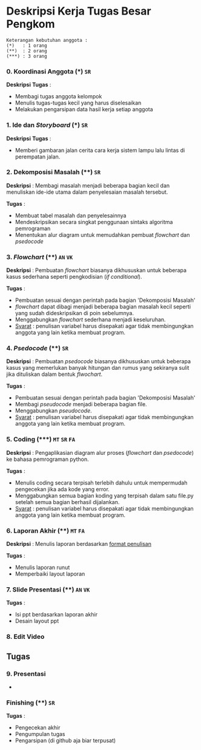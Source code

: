 # Deskripsi Kerja Tugas Besar Pengkom

```
Keterangan kebutuhan anggota : 
(*)   : 1 orang
(**)  : 2 orang
(***) : 3 orang
```
### 0. Koordinasi Anggota (*) `SR`
**Deskripsi**
**Tugas** :
- Membagi tugas anggota kelompok
- Menulis tugas-tugas kecil yang harus diselesaikan
- Melakukan pengarsipan data hasil kerja setiap anggota

### 1. Ide dan *Storyboard* (*) `SR`
**Deskripsi**
**Tugas** : 
- Memberi gambaran jalan cerita cara kerja sistem lampu lalu lintas di perempatan jalan.

### 2. Dekomposisi Masalah (**) `SR`
**Deskripsi** : Membagi masalah menjadi beberapa bagian kecil dan menuliskan ide-ide utama dalam penyelesaian masalah tersebut.

**Tugas** : 
- Membuat tabel masalah dan penyelesainnya
- Mendeskripsikan secara singkat penggunaan sintaks algoritma pemrograman
- Menentukan alur diagram untuk memudahkan pembuat *flowchart* dan *psedocode*

### 3. *Flowchart* (**) `AN` `VK`
**Deskripsi** : Pembuatan *flowchart* biasanya dikhususkan untuk beberapa kasus sederhana seperti pengkodisian (*if conditional*).

**Tugas** : 
- Pembuatan sesuai dengan perintah pada bagian 'Dekomposisi Masalah'
- *flowchart* dapat dibagi menjadi beberapa bagian masalah kecil seperti yang sudah dideskripsikan di poin sebelumnya. 
- Menggabungkan *flowchart* sederhana menjadi keseluruhan.
- [Syarat](https://github.com/dinagoethe/pengkom/blob/main/tb/var.md) : penulisan variabel harus disepakati agar tidak membingungkan anggota yang lain ketika membuat program.

### 4. *Psedocode* (**) `SR`
**Deskripsi** : Pembuatan *psedocode* biasanya dikhususkan untuk beberapa kasus yang memerlukan banyak hitungan dan rumus yang sekiranya sulit jika dituliskan dalam bentuk *flwochart*. 

**Tugas** :
- Pembuatan sesuai dengan perintah pada bagian 'Dekomposisi Masalah'
- Membagi *pseudocode* menjadi beberapa bagian file.
- Menggabungkan *pseudocode*.
- [Syarat](https://github.com/dinagoethe/pengkom/blob/main/tb/var.md) : penulisan variabel harus disepakati agar tidak membingungkan anggota yang lain ketika membuat program.

### 5. Coding (***) `MT` `SR` `FA`
**Deskripsi** : Pengaplikasian diagram alur proses (*flowchart* dan *psedocode*) ke bahasa pemrograman python.

**Tugas** :
- Menulis coding secara terpisah terlebih dahulu untuk mempermudah pengecekan jika ada kode yang error.
- Menggabungkan semua bagian koding yang terpisah dalam satu file.py setelah semua bagian berhasil dijalankan.
- [Syarat](https://github.com/dinagoethe/pengkom/blob/main/tb/var.md) : penulisan variabel harus disepakati agar tidak membingungkan anggota yang lain ketika membuat program.

### 6. Laporan Akhir (**) `MT` `FA`
**Deskripsi** : Menulis laporan berdasarkan [format penulisan](https://github.com/dinagoethe/pengkom/blob/main/tb/desc.md)

**Tugas** : 
- Menulis laporan runut
- Memperbaiki layout laporan 

### 7. Slide Presentasi (**) `AN` `VK`
**Tugas** :
- Isi ppt berdasarkan laporan akhir
- Desain layout ppt

### 8. Edit Video 
**Tugas**
- 

### 9. Presentasi
- 

### Finishing (**) `SR`
**Tugas** :
- Pengecekan akhir
- Pengumpulan tugas
- Pengarsipan (di github aja biar terpusat)
